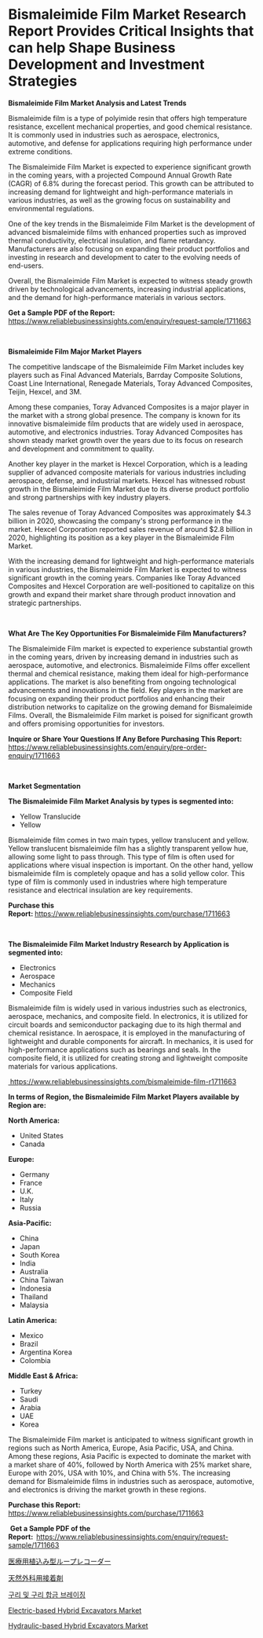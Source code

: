 <p><h1>Bismaleimide Film Market Research Report Provides Critical Insights that can help Shape Business Development and Investment Strategies</h1></p><p><strong>Bismaleimide Film Market Analysis and Latest Trends</strong></p>
<p><p>Bismaleimide film is a type of polyimide resin that offers high temperature resistance, excellent mechanical properties, and good chemical resistance. It is commonly used in industries such as aerospace, electronics, automotive, and defense for applications requiring high performance under extreme conditions.</p><p>The Bismaleimide Film Market is expected to experience significant growth in the coming years, with a projected Compound Annual Growth Rate (CAGR) of 6.8% during the forecast period. This growth can be attributed to increasing demand for lightweight and high-performance materials in various industries, as well as the growing focus on sustainability and environmental regulations.</p><p>One of the key trends in the Bismaleimide Film Market is the development of advanced bismaleimide films with enhanced properties such as improved thermal conductivity, electrical insulation, and flame retardancy. Manufacturers are also focusing on expanding their product portfolios and investing in research and development to cater to the evolving needs of end-users.</p><p>Overall, the Bismaleimide Film Market is expected to witness steady growth driven by technological advancements, increasing industrial applications, and the demand for high-performance materials in various sectors.</p></p>
<p><strong>Get a Sample PDF of the Report:&nbsp;</strong> <a href="https://www.reliablebusinessinsights.com/enquiry/request-sample/1711663">https://www.reliablebusinessinsights.com/enquiry/request-sample/1711663</a></p>
<p>&nbsp;</p>
<p><strong>Bismaleimide Film Major Market Players</strong></p>
<p><p>The competitive landscape of the Bismaleimide Film Market includes key players such as Final Advanced Materials, Barrday Composite Solutions, Coast Line International, Renegade Materials, Toray Advanced Composites, Teijin, Hexcel, and 3M. </p><p>Among these companies, Toray Advanced Composites is a major player in the market with a strong global presence. The company is known for its innovative bismaleimide film products that are widely used in aerospace, automotive, and electronics industries. Toray Advanced Composites has shown steady market growth over the years due to its focus on research and development and commitment to quality.</p><p>Another key player in the market is Hexcel Corporation, which is a leading supplier of advanced composite materials for various industries including aerospace, defense, and industrial markets. Hexcel has witnessed robust growth in the Bismaleimide Film Market due to its diverse product portfolio and strong partnerships with key industry players.</p><p>The sales revenue of Toray Advanced Composites was approximately $4.3 billion in 2020, showcasing the company's strong performance in the market. Hexcel Corporation reported sales revenue of around $2.8 billion in 2020, highlighting its position as a key player in the Bismaleimide Film Market.</p><p>With the increasing demand for lightweight and high-performance materials in various industries, the Bismaleimide Film Market is expected to witness significant growth in the coming years. Companies like Toray Advanced Composites and Hexcel Corporation are well-positioned to capitalize on this growth and expand their market share through product innovation and strategic partnerships.</p></p>
<p>&nbsp;</p>
<p><strong>What Are The Key Opportunities For Bismaleimide Film Manufacturers?</strong></p>
<p><p>The Bismaleimide Film market is expected to experience substantial growth in the coming years, driven by increasing demand in industries such as aerospace, automotive, and electronics. Bismaleimide Films offer excellent thermal and chemical resistance, making them ideal for high-performance applications. The market is also benefiting from ongoing technological advancements and innovations in the field. Key players in the market are focusing on expanding their product portfolios and enhancing their distribution networks to capitalize on the growing demand for Bismaleimide Films. Overall, the Bismaleimide Film market is poised for significant growth and offers promising opportunities for investors.</p></p>
<p><strong>Inquire or Share Your Questions If Any Before Purchasing This Report:</strong> <a href="https://www.reliablebusinessinsights.com/enquiry/pre-order-enquiry/1711663">https://www.reliablebusinessinsights.com/enquiry/pre-order-enquiry/1711663</a></p>
<p>&nbsp;</p>
<p><strong>Market Segmentation</strong></p>
<p><strong>The Bismaleimide Film Market Analysis by types is segmented into:</strong></p>
<p><ul><li>Yellow Translucide</li><li>Yellow</li></ul></p>
<p><p>Bismaleimide film comes in two main types, yellow translucent and yellow. Yellow translucent bismaleimide film has a slightly transparent yellow hue, allowing some light to pass through. This type of film is often used for applications where visual inspection is important. On the other hand, yellow bismaleimide film is completely opaque and has a solid yellow color. This type of film is commonly used in industries where high temperature resistance and electrical insulation are key requirements.</p></p>
<p><strong>Purchase this Report:&nbsp;</strong><a href="https://www.reliablebusinessinsights.com/purchase/1711663">https://www.reliablebusinessinsights.com/purchase/1711663</a></p>
<p>&nbsp;</p>
<p><strong>The Bismaleimide Film Market Industry Research by Application is segmented into:</strong></p>
<p><ul><li>Electronics</li><li>Aerospace</li><li>Mechanics</li><li>Composite Field</li></ul></p>
<p><p>Bismaleimide film is widely used in various industries such as electronics, aerospace, mechanics, and composite field. In electronics, it is utilized for circuit boards and semiconductor packaging due to its high thermal and chemical resistance. In aerospace, it is employed in the manufacturing of lightweight and durable components for aircraft. In mechanics, it is used for high-performance applications such as bearings and seals. In the composite field, it is utilized for creating strong and lightweight composite materials for various applications.</p></p>
<p><a href="https://www.reliablebusinessinsights.com/bismaleimide-film-r1711663">&nbsp;https://www.reliablebusinessinsights.com/bismaleimide-film-r1711663</a></p>
<p><strong>In terms of Region, the Bismaleimide Film Market Players available by Region are:</strong></p>
<p>
    <p> <strong> North America: </strong>
        <ul>
            <li>United States</li>
            <li>Canada</li>
        </ul>
        </p> 
    <p> <strong> Europe: </strong>
        <ul>
            <li>Germany</li>
            <li>France</li>
            <li>U.K.</li>
            <li>Italy</li>
            <li>Russia</li>
        </ul>
        </p> 
    <p> <strong> Asia-Pacific: </strong>
        <ul>
            <li>China</li>
            <li>Japan</li>
            <li>South Korea</li>
            <li>India</li>
            <li>Australia</li>
            <li>China Taiwan</li>
            <li>Indonesia</li>
            <li>Thailand</li>
            <li>Malaysia</li>
        </ul>
        </p> 
    <p> <strong> Latin America: </strong>
        <ul>
            <li>Mexico</li>
            <li>Brazil</li>
            <li>Argentina Korea</li>
            <li>Colombia</li>
        </ul>
        </p> 
    <p> <strong> Middle East & Africa: </strong>
        <ul>
            <li>Turkey</li>
            <li>Saudi</li>
            <li>Arabia</li>
            <li>UAE</li>
            <li>Korea</li>
        </ul>
    </p>
    </p>
<p><p>The Bismaleimide Film market is anticipated to witness significant growth in regions such as North America, Europe, Asia Pacific, USA, and China. Among these regions, Asia Pacific is expected to dominate the market with a market share of 40%, followed by North America with 25% market share, Europe with 20%, USA with 10%, and China with 5%. The increasing demand for Bismaleimide films in industries such as aerospace, automotive, and electronics is driving the market growth in these regions.</p></p>
<p><strong>Purchase this Report: </strong><a href="https://www.reliablebusinessinsights.com/purchase/1711663">https://www.reliablebusinessinsights.com/purchase/1711663</a></p>
<p>&nbsp;<strong>Get a Sample PDF of the Report:&nbsp;&nbsp;</strong><a href="https://www.reliablebusinessinsights.com/enquiry/request-sample/1711663">https://www.reliablebusinessinsights.com/enquiry/request-sample/1711663</a></p>
<p><strong></strong></p>
<p><p><a href="https://github.com/hwbcz413288296/Market-Research-Report-List-2/blob/main/1245988126948.md">医療用植込み型ループレコーダー</a></p><p><a href="https://github.com/JacksonWiza1924/Market-Research-Report-List-2/blob/main/1472367126949.md">天然外科用接着剤</a></p><p><a href="https://github.com/Edwards13Jessica/Market-Research-Report-List-1/blob/main/2676564110442.md">구리 및 구리 합금 브레이징</a></p><p><a href="https://github.com/cameroneffertz/Market-Research-Report-List-1/blob/main/electric-based-hybrid-excavators-market.md">Electric-based Hybrid Excavators Market</a></p><p><a href="https://github.com/santosh758595/Market-Research-Report-List-5/blob/main/hydraulic-based-hybrid-excavators-market.md">Hydraulic-based Hybrid Excavators Market</a></p></p>